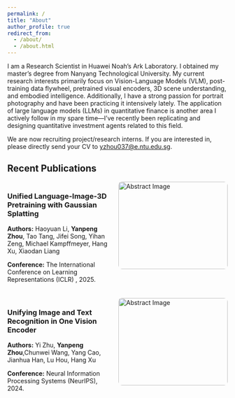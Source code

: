```yaml
---
permalink: /
title: "About"
author_profile: true
redirect_from: 
  - /about/
  - /about.html
---
```


I am a Research Scientist in Huawei Noah’s Ark Laboratory. I obtained my master’s degree from Nanyang Technological University. My current research interests primarily focus on Vision-Language Models (VLM), post-training data flywheel, pretrained visual encoders, 3D scene understanding, and embodied intelligence. Additionally, I have a strong passion for portrait photography and have been practicing it intensively lately. The application of large language models (LLMs) in quantitative finance is another area I actively follow in my spare time—I’ve recently been replicating and designing quantitative investment agents related to this field.

We are now recruiting project/research interns. If you are interested in, please directly send your CV to yzhou037@e.ntu.edu.sg.

## Recent Publications

<style>
  .publication {
    display: flex;
    margin-bottom: 20px;
  }
  .publication .info {
    flex: 1;
    margin-right: 20px;
  }
  .publication .image {
    width: 250px; /* 固定图片宽度 */
    height: 200px; /* 固定图片高度 */
    overflow: hidden; 
    border-radius: 8px; /* 可选：添加圆角效果 */
  }
  .publication img {
    width: 100%;
    height: 100%;
    object-fit: fill; /* 保持图片比例并填充整个区域 */
    border-radius: 8px; /* 可选：添加圆角效果 */
  }
</style>

<div class="publication">
  <div class="info">
    <h3>Unified Language-Image-3D Pretraining with Gaussian Splatting</h3>
    <p><strong>Authors:</strong> Haoyuan Li, <strong>Yanpeng Zhou</strong>, Tao Tang, Jifei Song, Yihan Zeng, Michael Kampffmeyer, Hang Xu, Xiaodan Liang</p>
    <p><strong>Conference:</strong> The International Conference on Learning Representations (ICLR) , 2025.</p>
  </div>
  <div class="image">
    <img src="http://happychow1.github.io/images/unigs.png" alt="Abstract Image">
  </div>
</div>

<div class="publication">
  <div class="info">
    <h3>Unifying Image and Text Recognition in One Vision Encoder</h3>
    <p><strong>Authors:</strong>  Yi Zhu, <strong>Yanpeng Zhou</strong>,Chunwei Wang, Yang Cao, Jianhua Han, Lu Hou, Hang Xu</p>
    <p><strong>Conference:</strong> Neural Information Processing Systems (NeurIPS), 2024.</p>
  </div>
  <div class="image">
    <img src="http://happychow1.github.io/images/unit.png" alt="Abstract Image">
  </div>
</div>

